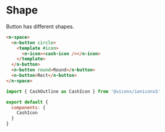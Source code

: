 # Shape

Button has different shapes.

```html
<n-space>
  <n-button circle>
    <template #icon>
      <n-icon><cash-icon /></n-icon>
    </template>
  </n-button>
  <n-button round>Round</n-button>
  <n-button>Rect</n-button>
</n-space>
```

```js
import { CashOutline as CashIcon } from '@vicons/ionicons5'

export default {
  components: {
    CashIcon
  }
}
```
